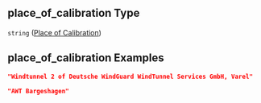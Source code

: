## place\_of\_calibration Type

`string` ([Place of Calibration](iea43_wra_data_model-properties-measurement-location-measurement-location-properties-measurement-point-measurement-point-properties-sensor-sensor-properties-calibration-calibration-properties-place-of-calibration.md))

## place\_of\_calibration Examples

```json
"Windtunnel 2 of Deutsche WindGuard WindTunnel Services GmbH, Varel"
```

```json
"AWT Bargeshagen"
```
